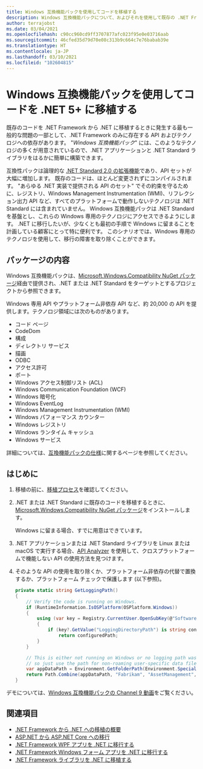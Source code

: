 ```yaml
---
title: Windows 互換機能パックを使用してコードを移植する
description: Windows 互換機能パックについて、およびそれを使用して既存の .NET Framework コードを .NET 5 および .NET Core 3.1 に移植する方法について説明します。
author: terrajobst
ms.date: 03/04/2021
ms.openlocfilehash: c90cc960cd9ff3707877afc023f95e0e03716aab
ms.sourcegitcommit: 46cfed35d79d70e08c313b9c664c7e76babab39e
ms.translationtype: HT
ms.contentlocale: ja-JP
ms.lasthandoff: 03/10/2021
ms.locfileid: "102604815"
---
```

# <a name="use-the-windows-compatibility-pack-to-port-code-to-net-5"></a>Windows 互換機能パックを使用してコードを .NET 5+ に移植する

既存のコードを .NET Framework から .NET に移植するときに発生する最も一般的な問題の一部として、.NET Framework のみに存在する API およびテクノロジへの依存があります。 "*Windows 互換機能パック*" には、このようなテクノロジの多くが用意されているので、.NET アプリケーションと .NET Standard ライブラリをはるかに簡単に構築できます。

互換性パックは論理的な [.NET Standard 2.0 の拡張機能](../whats-new/dotnet-core-2-0.md#api-changes-and-library-support)であり、API セットが大幅に増加します。 既存のコードは、ほとんど変更されずにコンパイルされます。 "あらゆる .NET 実装で提供される API のセット" でその約束を守るために、レジストリ、Windows Management Instrumentation (WMI)、リフレクション出力 API など、すべてのプラットフォームで動作しないテクノロジは .NET Standard には含まれていません。 Windows 互換機能パックは .NET Standard を基盤とし、これらの Windows 専用のテクノロジにアクセスできるようにします。 .NET に移行したいが、少なくとも最初の手順で Windows に留まることを計画している顧客にとって特に便利です。 このシナリオでは、Windows 専用のテクノロジを使用して、移行の障害を取り除くことができます。

## <a name="package-contents"></a>パッケージの内容

Windows 互換機能パックは、[Microsoft.Windows.Compatibility NuGet パッケージ](https://www.nuget.org/packages/Microsoft.Windows.Compatibility)経由で提供され、.NET または .NET Standard をターゲットとするプロジェクトから参照できます。

Windows 専用 API やプラットフォーム非依存 API など、約 20,000 の API を提供します。テクノロジ領域には次のものがあります。

- コード ページ
- CodeDom
- 構成
- ディレクトリ サービス
- 描画
- ODBC
- アクセス許可
- ポート
- Windows アクセス制御リスト (ACL)
- Windows Communication Foundation (WCF)
- Windows 暗号化
- Windows EventLog
- Windows Management Instrumentation (WMI)
- Windows パフォーマンス カウンター
- Windows レジストリ
- Windows ランタイム キャッシュ
- Windows サービス

詳細については、[互換機能パックの仕様](https://github.com/dotnet/designs/blob/master/accepted/2018/compat-pack/compat-pack.md)に関するページを参照してください。

## <a name="get-started"></a>はじめに

1. 移植の前に、[移植プロセス](index.md)を確認してください。

2. .NET または .NET Standard に既存のコードを移植するときに、[Microsoft.Windows.Compatibility NuGet パッケージ](https://www.nuget.org/packages/Microsoft.Windows.Compatibility)をインストールします。

   Windows に留まる場合、すでに用意はできています。

3. .NET アプリケーションまたは .NET Standard ライブラリを Linux または macOS で実行する場合、[API Analyzer](../../standard/analyzers/api-analyzer.md) を使用して、クロスプラットフォームで機能しない API の使用方法を見つけます。

4. そのような API の使用を取り除くか、プラットフォーム非依存の代替で置換するか、プラットフォーム チェックで保護します (以下参照)。

    ```csharp
    private static string GetLoggingPath()
    {
        // Verify the code is running on Windows.
        if (RuntimeInformation.IsOSPlatform(OSPlatform.Windows))
        {
            using (var key = Registry.CurrentUser.OpenSubKey(@"Software\Fabrikam\AssetManagement"))
            {
                if (key?.GetValue("LoggingDirectoryPath") is string configuredPath)
                    return configuredPath;
            }
        }

        // This is either not running on Windows or no logging path was configured,
        // so just use the path for non-roaming user-specific data files.
        var appDataPath = Environment.GetFolderPath(Environment.SpecialFolder.LocalApplicationData);
        return Path.Combine(appDataPath, "Fabrikam", "AssetManagement", "Logging");
    }
    ```

デモについては、[Windows 互換機能パックの Channel 9 動画](https://channel9.msdn.com/Events/Connect/2017/T123)をご覧ください。

## <a name="see-also"></a>関連項目

- [.NET Framework から .NET への移植の概要](index.md)
- [ASP.NET から ASP.NET Core への移行](/aspnet/core/migration/proper-to-2x)
- [.NET Framework WPF アプリを .NET に移行する](/dotnet/desktop/wpf/migration/convert-project-from-net-framework?view=netdesktop-5.0&preserve-view=true)
- [.NET Framework Windows フォーム アプリを .NET に移行する](/dotnet/desktop/winforms/migration/?view=netdesktop-5.0&preserve-view=true)
- [.NET Framework ライブラリを .NET に移植する](libraries.md)
